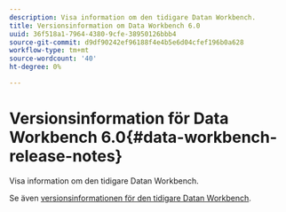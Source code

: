 ```yaml
---
description: Visa information om den tidigare Datan Workbench.
title: Versionsinformation om Data Workbench 6.0
uuid: 36f518a1-7964-4380-9cfe-38950126bbb4
source-git-commit: d9df90242ef96188f4e4b5e6d04cfef196b0a628
workflow-type: tm+mt
source-wordcount: '40'
ht-degree: 0%

---
```



# Versionsinformation för Data Workbench 6.0{#data-workbench-release-notes}

Visa information om den tidigare Datan Workbench.

Se även [versionsinformationen för den tidigare Datan Workbench](https://docs.adobe.com/content/help/en/data-workbench/using/release-notes/c-release-notes-insight-600.html).
